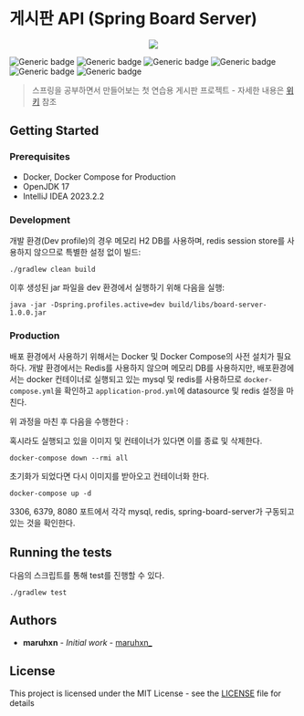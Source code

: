 # 게시판 API (Spring Board Server)

<p align="center">
    <img src="https://github.com/maruhxn/spring-board-server/assets/127298684/324b04be-637d-4087-914e-33a6f4e41ea4" />
</p>

![Generic badge](https://img.shields.io/github/license/maruhxn/spring-board-server)
![Generic badge](https://img.shields.io/badge/version-1.0.0-brightgreen.svg)
![Generic badge](https://img.shields.io/badge/java-17-red.svg)
![Generic badge](https://img.shields.io/badge/spring_framework-6-yellowgreen.svg)
![Generic badge](https://img.shields.io/badge/spring_boot-3.1.5-darkgreen.svg)
![Generic badge](https://img.shields.io/badge/test-61_passed-blue.svg)

> 스프링을 공부하면서 만들어보는 첫 연습용 게시판 프로젝트 - 자세한 내용은 [위키](https://github.com/maruhxn/spring-board-server/wiki) 참조

## Getting Started

### Prerequisites

- Docker, Docker Compose for Production
- OpenJDK 17
- IntelliJ IDEA 2023.2.2

### Development

개발 환경(Dev profile)의 경우 메모리 H2 DB를 사용하며, redis session store를 사용하지 않으므로 특별한 설정 없이 빌드:

```shell
./gradlew clean build
```

이후 생성된 jar 파일을 dev 환경에서 실행하기 위해 다음을 실행:

```shell
java -jar -Dspring.profiles.active=dev build/libs/board-server-1.0.0.jar
```

### Production

배포 환경에서 사용하기 위해서는 Docker 및 Docker Compose의 사전 설치가 필요하다. 개발 환경에서는 Redis를 사용하지 않으며 메모리 DB를 사용하지만, 배포환경에서는 docker 컨테이너로
실행되고 있는 mysql 및 redis를 사용하므로 <code>docker-compose.yml</code>을 확인하고 <code>application-prod.yml</code>에 datasource 및 redis
설정을 마친다.

위 과정을 마친 후 다음을 수행한다 :

혹시라도 실행되고 있을 이미지 및 컨테이너가 있다면 이를 종료 및 삭제한다.

```shell
docker-compose down --rmi all
```

초기화가 되었다면 다시 이미지를 받아오고 컨테이너화 한다.

```shell
docker-compose up -d
```

3306, 6379, 8080 포트에서 각각 mysql, redis, spring-board-server가 구동되고 있는 것을 확인한다.

## Running the tests

다음의 스크립트를 통해 test를 진행할 수 있다.

```shell
./gradlew test
```

## Authors

* **maruhxn** - *Initial work* - [maruhxn_](https://github.com/maruhxn)

## License

This project is licensed under the MIT License - see the [LICENSE](LICENSE) file for details

